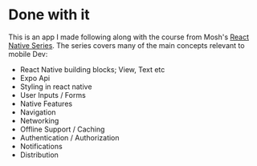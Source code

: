 # Done with it

This is an app I made following along with the course from Mosh's [React Native Series](https://codewithmosh.com/p/the-ultimate-react-native-course). The series covers many of the main concepts relevant to mobile Dev: 

- React Native building blocks; View, Text etc
- Expo Api
- Styling in react native
- User Inputs / Forms
- Native Features
- Navigation 
- Networking 
- Offline Support / Caching
- Authentication / Authorization 
- Notifications
- Distribution

